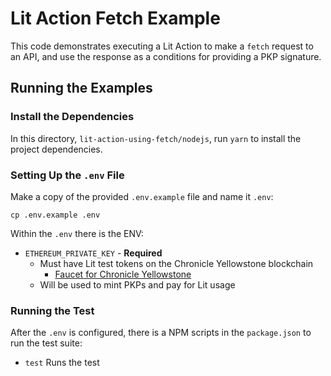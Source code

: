 # Lit Action Fetch Example

This code demonstrates executing a Lit Action to make a `fetch` request to an API, and use the response as a conditions for providing a PKP signature.

## Running the Examples

### Install the Dependencies

In this directory, `lit-action-using-fetch/nodejs`, run `yarn` to install the project dependencies.

### Setting Up the `.env` File

Make a copy of the provided `.env.example` file and name it `.env`:

```
cp .env.example .env
```

Within the `.env` there is the ENV:

- `ETHEREUM_PRIVATE_KEY` - **Required**
  - Must have Lit test tokens on the Chronicle Yellowstone blockchain
    - [Faucet for Chronicle Yellowstone](https://chronicle-yellowstone-faucet.getlit.dev/)
  - Will be used to mint PKPs and pay for Lit usage

### Running the Test

After the `.env` is configured, there is a NPM scripts in the `package.json` to run the test suite:

- `test` Runs the test
